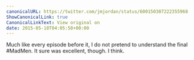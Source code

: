 ```yaml
---
canonicalURL: https://twitter.com/jmjordan/status/600150307222355968
ShowCanonicalLink: true
CanonicalLinkText: View original on
date: 2015-05-18T04:05:58+00:00
---
```

Much like every episode before it, I do not pretend to understand the final #MadMen. It sure was excellent, though. I think.